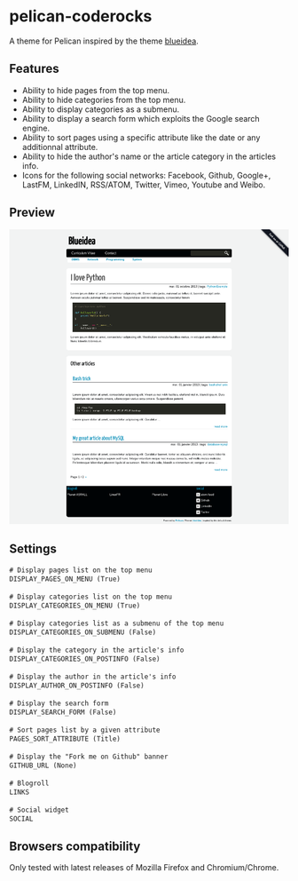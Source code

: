 pelican-coderocks
================

A theme for Pelican inspired by the theme [blueidea](https://github.com/blueicefield/pelican-blueidea).

Features
--------
* Ability to hide pages from the top menu.
* Ability to hide categories from the top menu.
* Ability to display categories as a submenu.
* Ability to display a search form which exploits the Google search engine.
* Ability to sort pages using a specific attribute like the date or any additionnal attribute.
* Ability to hide the author's name or the article category in the articles info.
* Icons for the following social networks: Facebook, Github, Google+, LastFM, LinkedIN, RSS/ATOM, Twitter, Vimeo, Youtube and Weibo.

Preview
-------
![Screenshot-1](https://raw.githubusercontent.com/rocky1001/blog/master/themes/coderocks/screenshot-1.png)

Settings
--------
	# Display pages list on the top menu
	DISPLAY_PAGES_ON_MENU (True)

	# Display categories list on the top menu
	DISPLAY_CATEGORIES_ON_MENU (True)

	# Display categories list as a submenu of the top menu
	DISPLAY_CATEGORIES_ON_SUBMENU (False)

	# Display the category in the article's info
	DISPLAY_CATEGORIES_ON_POSTINFO (False)

	# Display the author in the article's info
	DISPLAY_AUTHOR_ON_POSTINFO (False)

	# Display the search form
	DISPLAY_SEARCH_FORM (False)

	# Sort pages list by a given attribute
	PAGES_SORT_ATTRIBUTE (Title)

	# Display the "Fork me on Github" banner
	GITHUB_URL (None)

	# Blogroll
	LINKS 

	# Social widget
	SOCIAL

Browsers compatibility
----------------------
Only tested with latest releases of Mozilla Firefox and Chromium/Chrome.